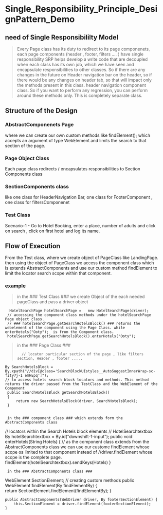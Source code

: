 # Single_Responsibility_Principle_DesignPattern_Demo
## need of Single Responsibililty Model 
> Every Page class has its duty to redirect to its page componenets, each page components (header , footer, filters .... ) have single responsibility
> SRP helps develop a write code that are decoupled when each class has its own job, which we have seen and encapsulate responsibilities to other classes.
> So if there are any changes in the future on Header navigation bar on the header, 
> so if there would be any changes on header tab, so that will impact only the methods present in this class.
> header navigation component class. So if you want to perform any regression, you can perform around these methods only. This is completely separate class.

## Structure of the Design
### AbstractComponenets Page 
where we can create our own custom methods like findElement(); which accepts an argument of type WebElement and limits the search to that section of the page. 
### Page Object Class
Each page class redirects / encapsulates responsibilities to Section Components class
### SectionComponents class 
like one class for HeaderNavigation Bar, one class for FooterComponent , one class for filtersComponenet
### Test Class
Scenario-1 - Go to Hotel Booking, enter a place, number of adults and click on search , click on first hotel and log its name.
## Flow of Execution
From the Test class, where we create object of PageClass like LandingPage. 
then using the object of PageClass we access the component class which is extends AbstractComponents and use our custom method findElement to limit the locator search scope within that component.
### example
> in the ### Test Class ### we create Object of the each needed pageClass and pass a driver object 
```
  HotelSearchPage hotelSearchPage =	  new HotelSearchPage(driver); 
 // accessing the component class methods under the hotelSearchPage Page object class. 
 // ### hotelSearchPage.getSearchHotelsBlock() ### returns the webelement of the component using the Page Class. while enterHotels("Ooty");  is from the Component class. 
 hotelSearchPage.getSearchHotelsBlock().enterHotels("Ooty");
```
> in the ### Page Class ###
> ```
>   // locator particular section of the page , like filters section, Header , footer .....
	By SearchHotelsBlock = By.xpath("//div[@class='SearchBlockUIstyles__AutoSuggestInnerWrap-sc-fity7j-1 emHEpq']");
  	// to access hotels search block locators and methods. This method returns the driver passed from the TestClass and the WebElement of the Component
	 public SearchHotelsBlock getSearchHotelsBlock()
	 {
		 return new SearchHotelsBlock(driver, SearchHotelsBlock);
	 }
```

 in the ### component class ### which extends form the AbstractComponents class
 ```
// locators within the Search Hotels block elements
// HotelSearchtextbox
  By hotelSearchtextbox = By.id("downshift-1-input");
   public void enterHotels(String Hotels)
   {
// as the component class extends from the AbstractComponents  class we can use our custome findElement whose scope os limited to that component instead of        //driver.findElement whose scope is the complete page.
			findElement(hotelSearchtextbox).sendKeys(Hotels)
     }
```
 in the ### AbstractComponents class ###
```
   WebElement SectionElement;
   // creating custom methods
	public WebElement findElement(By findElementBy) 
	{	
		return SectionElement.findElement(findElementBy);
	}
	
	public AbstractComponents(WebDriver driver, By footerSectionElement) {
		this.SectionElement = driver.findElement(footerSectionElement);
	}
	
```
		




